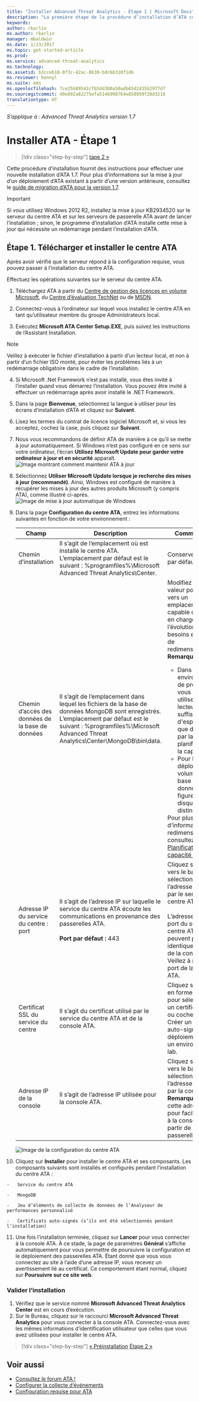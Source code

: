 ```yaml
---
title: "Installer Advanced Threat Analytics - Étape 1 | Microsoft Docs"
description: "La première étape de la procédure d’installation d’ATA consiste à télécharger le centre ATA et à l’installer sur le serveur de votre choix."
keywords: 
author: rkarlin
ms.author: rkarlin
manager: mbaldwin
ms.date: 1/23/2017
ms.topic: get-started-article
ms.prod: 
ms.service: advanced-threat-analytics
ms.technology: 
ms.assetid: b3cceb18-0f3c-42ac-8630-bdc6b310f1d6
ms.reviewer: bennyl
ms.suite: ems
ms.openlocfilehash: 7ce25b89542cfb5dd380a50adb65d2435b2977d7
ms.sourcegitcommit: 49e892a82275efa5146998764e850959f20d3216
translationtype: HT
---
```

*S’applique à : Advanced Threat Analytics version 1.7*



# <a name="install-ata---step-1"></a>Installer ATA - Étape 1

>[!div class="step-by-step"]
[tape 2 »](install-ata-step2.md)

Cette procédure d’installation fournit des instructions pour effectuer une nouvelle installation d’ATA 1.7. Pour plus d’informations sur la mise à jour d’un déploiement d’ATA existant à partir d’une version antérieure, consultez le [guide de migration d’ATA pour la version 1.7](/advanced-threat-analytics/understand-explore/ata-update-1.7-migration-guide).

> [!IMPORTANT] 
> Si vous utilisez Windows 2012 R2, installez la mise à jour KB2934520 sur le serveur du centre ATA et sur les serveurs de passerelle ATA avant de lancer l’installation ; sinon, le programme d’installation d’ATA installe cette mise à jour qui nécessite un redémarrage pendant l’installation d’ATA.

## <a name="step-1-download-and-install-the-ata-center"></a>Étape 1. Télécharger et installer le centre ATA
Après avoir vérifié que le serveur répond à la configuration requise, vous pouvez passer à l’installation du centre ATA.

Effectuez les opérations suivantes sur le serveur du centre ATA.

1.  Téléchargez ATA à partir du [Centre de gestion des licences en volume Microsoft](https://www.microsoft.com/Licensing/servicecenter/default.aspx), du [Centre d’évaluation TechNet](http://www.microsoft.com/evalcenter/) ou de [MSDN](https://msdn.microsoft.com/subscriptions/downloads).

2.  Connectez-vous à l’ordinateur sur lequel vous installez le centre ATA en tant qu’utilisateur membre du groupe Administrateurs local.

3.  Exécutez **Microsoft ATA Center Setup.EXE**, puis suivez les instructions de l’Assistant Installation.

> [!NOTE]   
> Veillez à exécuter le fichier d’installation à partir d’un lecteur local, et non à partir d’un fichier ISO monté, pour éviter les problèmes liés à un redémarrage obligatoire dans le cadre de l’installation.   

4.  Si Microsoft .Net Framework n’est pas installé, vous êtes invité à l’installer quand vous démarrez l’installation. Vous pouvez être invité à effectuer un redémarrage après avoir installé le .NET Framework.
5.  Dans la page **Bienvenue**, sélectionnez la langue à utiliser pour les écrans d’installation d’ATA et cliquez sur **Suivant**.

6.  Lisez les termes du contrat de licence logiciel Microsoft et, si vous les acceptez, cochez la case, puis cliquez sur **Suivant**.

7.  Nous vous recommandons de définir ATA de manière à ce qu’il se mette à jour automatiquement. Si Windows n’est pas configuré en ce sens sur votre ordinateur, l’écran **Utilisez Microsoft Update pour garder votre ordinateur à jour et en sécurité** apparaît. 
    ![Image montrant comment maintenir ATA à jour](media/ata_ms_update.png)

8. Sélectionnez **Utiliser Microsoft Update lorsque je recherche des mises à jour (recommandé)**. Ainsi, Windows est configuré de manière à récupérer les mises à jour des autres produits Microsoft (y compris ATA), comme illustré ci-après. 
    ![Image de mise à jour automatique de Windows](media/ata_installupdatesautomatically.png)

8.  Dans la page **Configuration du centre ATA**, entrez les informations suivantes en fonction de votre environnement :

    |Champ|Description|Commentaires|
    |---------|---------------|------------|
    |Chemin d’installation|Il s’agit de l’emplacement où est installé le centre ATA. L’emplacement par défaut est le suivant : %programfiles%\Microsoft Advanced Threat Analytics\Center.|Conservez la valeur par défaut.|
    |Chemin d’accès des données de la base de données|Il s’agit de l’emplacement dans lequel les fichiers de la base de données MongoDB sont enregistrés. L’emplacement par défaut est le suivant : %programfiles%\Microsoft Advanced Threat Analytics\Center\MongoDB\bin\data.|Modifiez cette valeur pour pointer vers un emplacement capable de prendre en charge l’évolution de vos besoins en matière de redimensionnement. **Remarque :** <ul><li>Dans les environnements de production, vous devez utiliser un lecteur avec suffisamment d'espace (tel que déterminé par la planification de la capacité).</li><li>Pour les déploiements volumineux, la base de données doit figurer sur un disque physique distinct.</li></ul>Pour plus d’informations sur le redimensionnement, consultez [Planification de la capacité ATA](/advanced-threat-analytics/plan-design/ata-capacity-planning).|
    |Adresse IP du service du centre : port|Il s’agit de l’adresse IP sur laquelle le service du centre ATA écoute les communications en provenance des passerelles ATA.<br /><br />**Port par défaut :** 443|Cliquez sur la flèche vers le bas pour sélectionner l’adresse IP à utiliser par le service du centre ATA.<br /><br />L’adresse IP et le port du service du centre ATA ne peuvent pas être identiques à ceux de la console ATA. Veillez à modifier le port de la console ATA.|
    |Certificat SSL du service du centre|Il s’agit du certificat utilisé par le service du centre ATA et de la console ATA.|Cliquez sur l’icône en forme de clé pour sélectionner un certificat installé ou cochez la case Créer un certificat auto-signé lors du déploiement dans un environnement lab.|
    |Adresse IP de la console|Il s’agit de l’adresse IP utilisée pour la console ATA.|Cliquez sur la flèche vers le bas pour sélectionner l’adresse IP utilisée par la console ATA. **Remarque :** notez cette adresse IP pour faciliter l’accès à la console ATA à partir de la passerelle ATA.|
    
    ![Image de la configuration du centre ATA](media/ATA-Center-Configuration.png)

10.  Cliquez sur **Installer** pour installer le centre ATA et ses composants.
    Les composants suivants sont installés et configurés pendant l’installation du centre ATA :

    -   Service du centre ATA

    -   MongoDB

    -   Jeu d’éléments de collecte de données de l’Analyseur de performances personnalisé

    -   Certificats auto-signés (s’ils ont été sélectionnés pendant l’installation)

11.  Une fois l’installation terminée, cliquez sur **Lancer** pour vous connecter à la console ATA.
À ce stade, la page de paramètres **Général** s’affiche automatiquement pour vous permettre de poursuivre la configuration et le déploiement des passerelles ATA.
Étant donné que vous vous connectez au site à l’aide d’une adresse IP, vous recevez un avertissement lié au certificat. Ce comportement étant normal, cliquez sur **Poursuivre sur ce site web**.

### <a name="validate-installation"></a>Valider l’installation

1.  Vérifiez que le service nommé **Microsoft Advanced Threat Analytics Center** est en cours d’exécution.
2.  Sur le Bureau, cliquez sur le raccourci **Microsoft Advanced Threat Analytics** pour vous connecter à la console ATA. Connectez-vous avec les mêmes informations d’identification utilisateur que celles que vous avez utilisées pour installer le centre ATA.



>[!div class="step-by-step"]
[« Préinstallation](configure-port-mirroring.md)
[Étape 2 »](install-ata-step2.md)

## <a name="see-also"></a>Voir aussi

- [Consultez le forum ATA !](https://social.technet.microsoft.com/Forums/security/home?forum=mata)
- [Configurer la collecte d’événements](configure-event-collection.md)
- [Configuration requise pour ATA](/advanced-threat-analytics/plan-design/ata-prerequisites)

